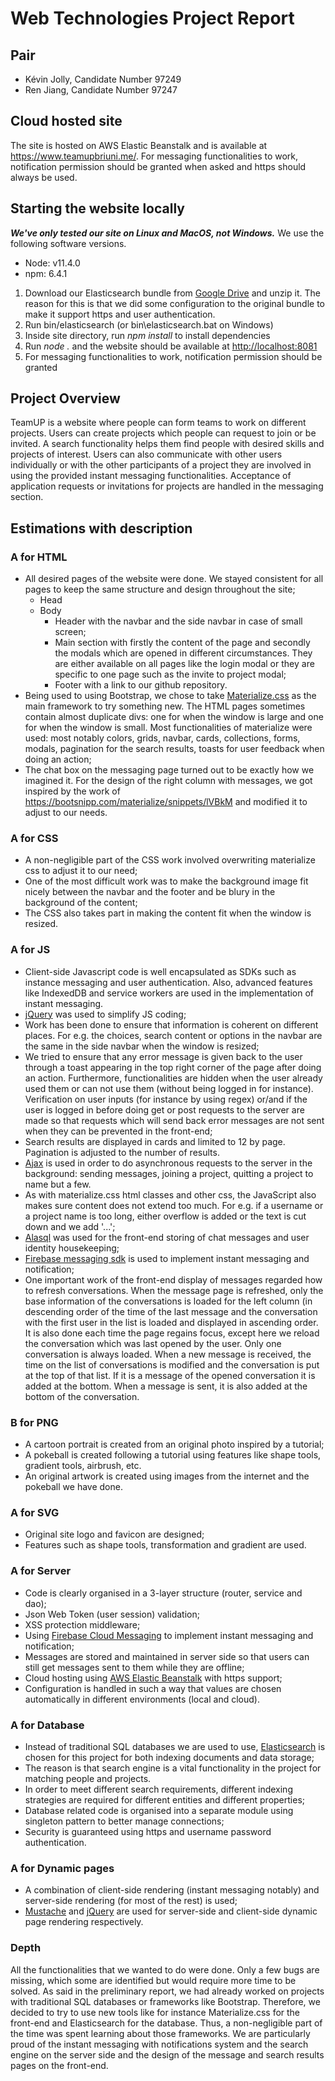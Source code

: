 # Web Technologies Project Report

## Pair
* Kévin Jolly, Candidate Number 97249
* Ren Jiang, Candidate Number 97247

## Cloud hosted site
The site is hosted on AWS Elastic Beanstalk and is available at <https://www.teamupbriuni.me/>. For messaging functionalities to work, notification permission should be granted when asked and https should always be used.

## Starting the website locally

***We've only tested our site on Linux and MacOS, not Windows.*** We use the following software versions.
* Node: v11.4.0
* npm: 6.4.1

1. Download our Elasticsearch bundle from [Google Drive](https://drive.google.com/file/d/1T0pKt31EHrQKyf-4EPELZ_0NneCTkKnH/view?usp=sharing) and unzip it. The reason for this is that we did some configuration to the original bundle to make it support https and user authentication.
2. Run bin/elasticsearch (or bin\elasticsearch.bat on Windows)
3. Inside site directory, run *npm install* to install dependencies
4. Run *node .* and the website should be available at <http://localhost:8081>
5. For messaging functionalities to work, notification permission should be granted

## Project Overview
TeamUP is a website where people can form teams to work on different projects. Users can create projects which people can request to join or be invited. A search functionality helps them find people with desired skills and projects of interest. Users can also communicate with other users individually or with the other participants of a project they are involved in using the provided instant messaging functionalities. Acceptance of application requests or invitations for projects are handled in the messaging section.

## Estimations with description

### A for HTML
* All desired pages of the website were done. We stayed consistent for all pages to keep the same structure and design throughout the site; 
    * Head 
    * Body
        * Header with the navbar and the side navbar in case of small screen;
        * Main section with firstly the content of the page and secondly the modals which are opened in different circumstances. They are either available on all pages like the login modal or they are specific to one page such as the invite to project modal;
        * Footer with a link to our github repository.
* Being used to using Bootstrap, we chose to take [Materialize.css](https://materializecss.com/) as the main framework to try something new. The HTML pages sometimes contain almost duplicate divs: one for when the window is large and one for when the window is small. Most functionalities of materialize were used: most notably colors, grids, navbar, cards, collections, forms, modals, pagination for the search results, toasts for user feedback when doing an action;
* The chat box on the messaging page turned out to be exactly how we imagined it. For the design of the right column with messages, we got inspired by the work of https://bootsnipp.com/materialize/snippets/lVBkM and modified it to adjust to our needs.

### A for CSS
* A non-negligible part of the CSS work involved overwriting materialize css to adjust it to our need;
* One of the most difficult work was to make the background image fit nicely between the navbar and the footer and be blury in the background of the content;
* The CSS also takes part in making the content fit when the window is resized.

### A for JS
* Client-side Javascript code is well encapsulated as SDKs such as instance messaging and user authentication. Also, advanced features like IndexedDB and service workers are used in the implementation of instant messaging.
* [jQuery](https://jquery.com/) was used to simplify JS coding;
* Work has been done to ensure that information is coherent on different places. For e.g. the choices, search content or options in the navbar are the same in the side navbar when the window is resized;
* We tried to ensure that any error message is given back to the user through a toast appearing in the top right corner of the page after doing an action. Furthermore, functionalities are hidden when the user already used them or can not use them (without being logged in for instance). Verification on user inputs (for instance by using regex) or/and if the user is logged in before doing get or post requests to the server are made so that requests which will send back error messages are not sent when they can be prevented in the front-end;
* Search results are displayed in cards and limited to 12 by page. Pagination is adjusted to the number of results.
* [Ajax](https://www.w3schools.com/js/js_ajax_intro.asp) is used in order to do asynchronous requests to the server in the background: sending messages, joining a project, quitting a project to name but a few.
* As with materialize.css html classes and other css, the JavaScript also makes sure content does not extend too much. For e.g. if a username or a project name is too long, either overflow is added or the text is cut down and we add '...';
* [Alasql](http://alasql.org/) was used for the front-end storing of chat messages and user identity housekeeping;
* [Firebase messaging sdk](https://firebase.google.com/docs/reference/js/) is used to implement instant messaging and notification;
* One important work of the front-end display of messages regarded how to refresh conversations. When the message page is refreshed, only the base information of the conversations is loaded for the left column (in descending order of the time of the last message and the conversation with the first user in the list is loaded and displayed in ascending order. It is also done each time the page regains focus, except here we reload the conversation which was last opened by the user. Only one conversation is always loaded. When a new message is received, the time on the list of conversations is modified and the conversation is put at the top of that list. If it is a message of the opened conversation it is added at the bottom. When a message is sent, it is also added at the bottom of the conversation.

### B for PNG
* A cartoon portrait is created from an original photo inspired by a tutorial;
* A pokeball is created following a tutorial using features like shape tools, gradient tools, airbrush, etc.
* An original artwork is created using images from the internet and the pokeball we have done.

### A for SVG
* Original site logo and favicon are designed;
* Features such as shape tools, transformation and gradient are used.

### A for Server
* Code is clearly organised in a 3-layer structure (router, service and dao); 
* Json Web Token (user session) validation; 
* XSS protection middleware;
* Using [Firebase Cloud Messaging](https://firebase.google.com/products/cloud-messaging) to implement instant messaging and notification; 
* Messages are stored and maintained in server side so that users can still get messages sent to them while they are offline;
* Cloud hosting using [AWS Elastic Beanstalk](https://aws.amazon.com/elasticbeanstalk/) with https support;
* Configuration is handled in such a way that values are chosen automatically in different environments (local and cloud).
  
### A for Database
* Instead of traditional SQL databases we are used to use, [Elasticsearch](https://www.elastic.co/products/elasticsearch) is chosen for this project for both indexing documents and data storage; 
* The reason is that search engine is a vital functionality in the project for matching people and projects.
* In order to meet different search requirements, different indexing strategies are required for different entities and different properties; 
* Database related code is organised into a separate module using singleton pattern to better manage connections; 
* Security is guaranteed using https and username password authentication.

### A for Dynamic pages
* A combination of client-side rendering (instant messaging notably) and server-side rendering (for most of the rest) is used;
* [Mustache](https://www.npmjs.com/package/mustache-express) and [jQuery](https://jquery.com/) are used for server-side and client-side dynamic page rendering respectively.

### Depth
All the functionalities that we wanted to do were done. Only a few bugs are missing, which some are identified but would require more time to be solved. As said in the preliminary report, we had already worked on projects with traditional SQL databases or frameworks like Bootstrap. Therefore, we decided to try to use new tools like for instance Materialize.css for the front-end and Elasticsearch for the database. Thus, a non-negligible part of the time was spent learning about those frameworks. We are particularly proud of the
instant messaging with notifications system and the search engine on the server side and the design of the message and search results pages on the front-end.
